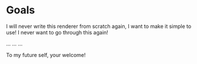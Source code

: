 # Goals
I will never write this renderer from scratch again, I want to make it simple to use! I never want to go through this again! 

...
...
...

To my future self, your welcome!